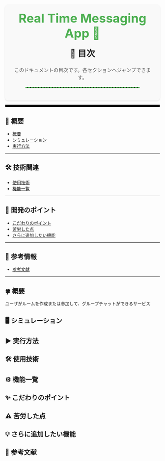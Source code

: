 <div style="background-color: #f9f9f9; border-radius: 10px; padding: 20px; text-align: center; box-shadow: 0 2px 5px rgba(0,0,0,0.1);">
  <h1 style="font-size: 40px; color: #4CAF50; margin: 0;">Real Time Messaging App 💬</h1>
  <h2 style="font-size: 28px; margin-top: 20px;">📌 目次</h2>
  <p style="font-size: 16px; color: #555; margin-bottom: 20px;">このドキュメントの目次です。各セクションへジャンプできます。</p>
  <hr style="border: none; border-top: 3px dashed #4CAF50; margin: 20px auto; width: 80%;">
</div>


<hr style="border: 3px solid black;">

## **📎 概要**
- [概要](#概要)
- [シミュレーション](#シミュレーション)
- [実行方法](#実行方法)

---

## **🛠 技術関連**
- [使用技術](#使用技術)
- [機能一覧](#機能一覧)

---

## **🚀 開発のポイント**
- [こだわりのポイント](#こだわりのポイント)
- [苦労した点](#苦労した点)
- [さらに追加したい機能](#さらに追加したい機能)

---

## **📄 参考情報**
- [参考文献](#参考文献)

---
  
## 🍀 概要
ユーザがルームを作成または参加して、グループチャットができるサービス

## 🖥 シミュレーション

## ▶️ 実行方法

## 🛠 使用技術

## ⚙ 機能一覧

## ✨ こだわりのポイント

## ⚠️ 苦労した点

## 💡 さらに追加したい機能

## 📄 参考文献
